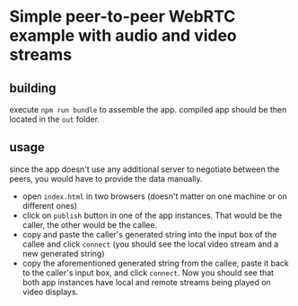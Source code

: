 # Simple peer-to-peer WebRTC example with audio and video streams

## building

execute `npm run bundle` to assemble the app.
compiled app should be then located in the `out` folder.

## usage

since the app doesn't use any additional server to negotiate between the peers, you would have to provide the data manually.

* open `index.html` in two browsers (doesn't matter on one machine or on different ones)
* click on `publish` button in one of the app instances. That would be the caller, the other would be the callee.
* copy and paste the caller's generated string into the input box of the callee and click `connect` (you should see the local video stream and a new generated string)
* copy the aforementioned generated string from the callee, paste it back to the caller's input box, and click `connect`. Now you should see that both app instances have local and remote streams being played on video displays.
